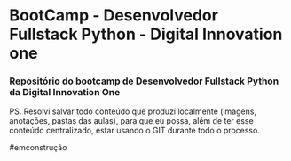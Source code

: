 # BootCamp - Desenvolvedor Fullstack Python - Digital Innovation one
### Repositório do bootcamp de Desenvolvedor Fullstack Python da Digital Innovation One

PS. Resolvi salvar todo conteúdo que produzi localmente (imagens, anotações, pastas das aulas), para que eu possa, além de ter esse conteúdo centralizado, estar usando o GIT durante todo o processo. 

#emconstrução

